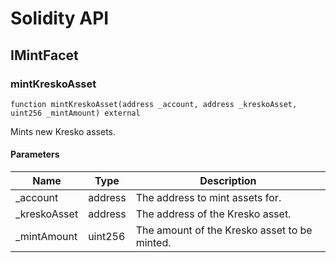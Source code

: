 # Solidity API

## IMintFacet

### mintKreskoAsset

```solidity
function mintKreskoAsset(address _account, address _kreskoAsset, uint256 _mintAmount) external
```

Mints new Kresko assets.

#### Parameters

| Name | Type | Description |
| ---- | ---- | ----------- |
| _account | address | The address to mint assets for. |
| _kreskoAsset | address | The address of the Kresko asset. |
| _mintAmount | uint256 | The amount of the Kresko asset to be minted. |

